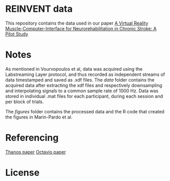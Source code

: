 # REINVENT data

This repository contains the data used in our paper [A Virtual Reality Muscle-Computer-Interface for Neurorehabilitation in
Chronic Stroke: A Pilot Study](link)

# Notes

As mentioned in Vourvopoulos et al, data was acquired using the Labstreaming Layer protocol, and thus recorded as independent streams of data timestamped and saved as .xdf files.
The _data_ folder contains the acquired data after extracting the xdf files and respectively downsampling and interpolating signals to a common sample rate of 1000 Hz. Data was stored in individual .mat files for each participant, during each session and per block of trials.

The _figures_ folder contains the processed data and the R code that created the figures in Marin-Pardo et al.

# Referencing

[Thanos paper](link)
[Octavio paper](link)

# License
